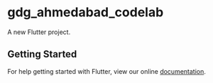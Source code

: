# gdg_ahmedabad_codelab

A new Flutter project.

## Getting Started

For help getting started with Flutter, view our online
[documentation](https://flutter.io/).
